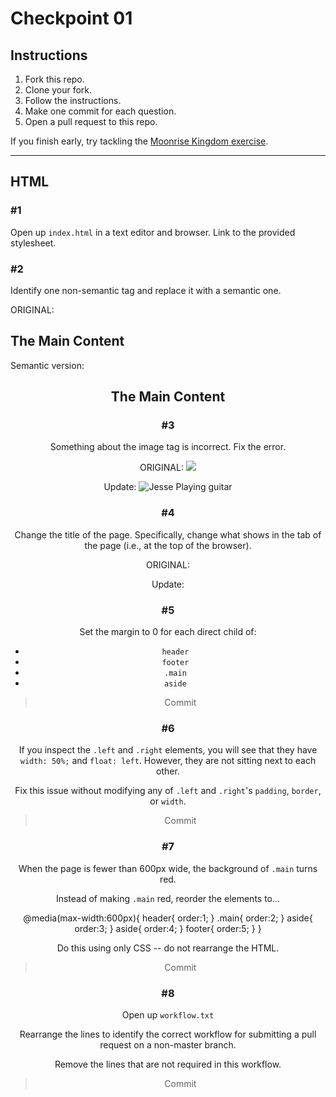 # Checkpoint 01

## Instructions

1. Fork this repo.
2. Clone your fork.
3. Follow the instructions.
4. Make one commit for each question.
5. Open a pull request to this repo.

If you finish early, try tackling the [Moonrise Kingdom exercise](https://github.com/ga-wdi-exercises/moonrise_kingdom/blob/master/sam_registration.jpg).

--------------

## HTML

### #1

Open up `index.html` in a text editor and browser. Link to the provided stylesheet.

<link rel='stylesheet' href='styles.css' type="text/css">

### #2

Identify one non-semantic tag and replace it with a semantic one.

ORIGINAL:
<div class='main'>
  <h2>The Main Content</h2>

Semantic version:
<header class='main'>
  <h2>The Main Content</h2>


### #3

Something about the image tag is incorrect. Fix the error.

ORIGINAL:
<img src='https://jesse.sh/img/me.jpg'>

Update:
<img src="https://jesse.sh/img/me.jpg" alt="Jesse Playing guitar">

### #4

Change the title of the page. Specifically, change what shows in the tab of the page (i.e., at the top of the browser).

ORIGINAL:
<head>
  <link rel='stylesheet' href='styles.css' type="text/css">
</head>

Update:
<head>
  <link rel='stylesheet' href='styles.css' type="text/css">
  <title>Jesse's Page</title>
</head>

### #5

Set the margin to 0 for each direct child of:

- `header`
- `footer`
- `.main`
- `aside`

> Commit

### #6

If you inspect the `.left` and `.right` elements, you will see that they have `width: 50%;` and `float: left`. However, they are not sitting next to each other.

Fix this issue without modifying any of `.left` and `.right`'s `padding`, `border`, or `width`.

> Commit

### #7

When the page is fewer than 600px wide, the background of `.main` turns red.

Instead of making `.main` red, reorder the elements to...

@media(max-width:600px){
  header{
    order:1;
  }
  .main{
    order:2;
  }
  aside{
    order:3;
  }
  aside{
    order:4;
  }
  footer{
    order:5;
  }
}

Do this using only CSS -- do not rearrange the HTML.

> Commit


### #8

Open up `workflow.txt`

Rearrange the lines to identify the correct workflow for submitting a pull request on a non-master branch.

Remove the lines that are not required in this workflow.

> Commit
